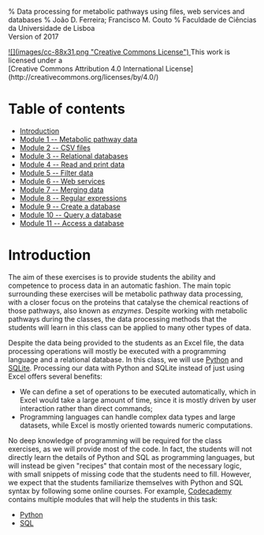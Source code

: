 % Data processing for metabolic pathways using files, web services and databases
% João D. Ferreira; Francisco M. Couto
% Faculdade de Ciências da Universidade de Lisboa<br>Version of 2017

<div id="license">
<a rel="license" href="http://creativecommons.org/licenses/by/4.0/">
![](images/cc-88x31.png "Creative Commons License")
</a>
This work is licensed under a<br>
[Creative Commons Attribution 4.0 International License](http://creativecommons.org/licenses/by/4.0/)
</div>

# Table of contents

- [Introduction](#introduction)
- [Module 1 -- Metabolic pathway data](#module1)
- [Module 2 -- CSV files](#module2)
- [Module 3 -- Relational databases](#module3)
- [Module 4 -- Read and print data](#module4)
- [Module 5 -- Filter data](#module5)
- [Module 6 -- Web services](#module6)
- [Module 7 -- Merging data](#module7)
- [Module 8 -- Regular expressions](#module8)
- [Module 9 -- Create a database](#module9)
- [Module 10 -- Query a database](#module10)
- [Module 11 -- Access a database](#module11)


# Introduction

The aim of these exercises is to provide students the ability and competence to process data in an automatic fashion.
The main topic surrounding these exercises will be metabolic pathway data processing, with a closer focus on the proteins that catalyse the chemical reactions of those pathways, also known as _enzymes_.
Despite working with metabolic pathways during the classes, the data processing methods that the students will learn in this class can be applied to many other types of data.

Despite the data being provided to the students as an Excel file, the data processing operations will mostly be executed with a programming language and a relational database.
In this class, we will use [Python](http://www.python.org) and [SQLite](https://www.sqlite.org/).
Processing our data with Python and SQLite instead of just using Excel offers several benefits:

- We can define a set of operations to be executed automatically, which in Excel would take a large amount of time, since it is mostly driven by user interaction rather than direct commands;
- Programming languages can handle complex data types and large datasets, while Excel is mostly oriented towards numeric computations.

No deep knowledge of programming will be required for the class exercises, as we will provide most of the code.
In fact, the students will not directly learn the details of Python and SQL as programming languages, 
but will instead be given "recipes" that contain most of the necessary logic, with small snippets of missing code that the students need to fill.
However, we expect that the students familiarize themselves with Python and SQL syntax by following some online courses.
For example, [Codecademy](https://www.codecademy.com/) contains multiple modules that will help the students in this task:
- [Python](https://www.codecademy.com/learn/python)
- [SQL](https://www.codecademy.com/learn/learn-sql)

